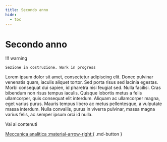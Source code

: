 ```yaml
---
title: Secondo anno
hide:
  - toc
---
```


# Secondo anno

!!! warning

    Sezione in costruzione. Work in progress

Lorem ipsum dolor sit amet, consectetur adipiscing elit. Donec pulvinar venenatis quam, iaculis aliquet tortor. Sed porta risus sed lacinia egestas. Morbi consequat dui sapien, id pharetra nisi feugiat sed. Nulla facilisi. Cras bibendum non risus tempus iaculis. Quisque lobortis metus a felis ullamcorper, quis consequat elit interdum. Aliquam ac ullamcorper magna, eget varius purus. Mauris tempus libero ac metus pellentesque, a vulputate massa interdum. Nulla convallis, purus in viverra pulvinar, massa magna varius felis, ac semper ipsum orci id nulla. 

Vai ai contenuti 

[Meccanica analitica :material-arrow-right:](../meccanica-analitica/index.md){ .md-button }